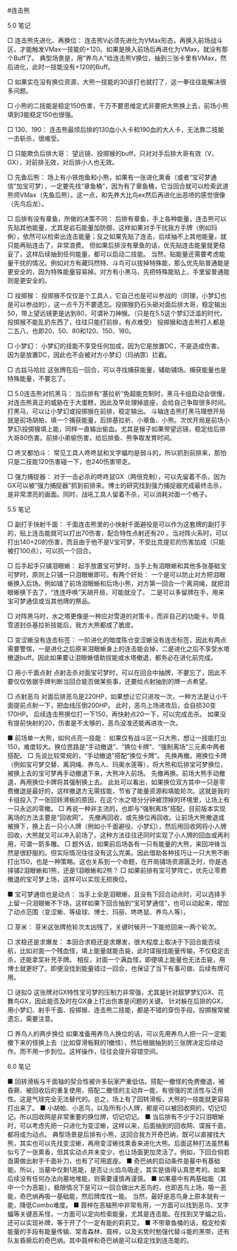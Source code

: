 #连击熊


5.0 笔记

□
连击熊先进化、再换位：
连击熊V必须先进化为VMax形态，再换入前场战斗区，才能触发VMax一技能的+120。如果是换入前场后再进化为VMax，就没有那个Buff了。
典型场景是，用“养鸟人”给连击熊V换位，抽到三张卡里有VMax，然后进化，此时一技能没有+120的Buff。

□
如果实在没有换位资源，大熊一技能的30该打也就打了，这一拳往往能解决很多问题。

□
小熊的二技能是稳定150伤害，千万不要思维定式非要把大熊换上去，前场小熊填到3能稳定150也很强。

□
130、190：
连击熊最烦后排的130血小人卡和190血的大人卡，无法靠二技能一击斩杀，很难受。

□
只能欺负后排大哥：
望远镜、投掷猴的buff，只对对手后排大哥有效（V、GX），对前排无效，对后排小人也无效。

□
先鱼后熊：
场上有小铁炮鱼和小熊，如果有一张进化熏香（或者“宝可梦通信”加宝可梦），一定要先找“章鱼桶”，因为有了章鱼桶，它当回合就可以检索武道熊师VMax（先鱼后熊）。这一点，和先养大比鸟ex然后再进化出恶喷的感觉很像（先鸟后龙）。

□
后排有没有章鱼，所做的决策不同：
后排有章鱼，手上各种能量，连击熊可以先贴其他能量，尤其是岩石能量加防御，这样如果对手干扰我方手牌（例如玛俐），依然可以检索出连击能量；反之如果先贴了连击，后续抽不上其他能量，就只能再贴连击了，非常浪费。
但如果后排没有章鱼的话，优先贴连击能量就更稳妥了，这样后续抽到任何能量，都可以启动二技能。
当然，贴能量还需要考虑能量干扰的情况。例如对方有藏玛然特、斗鸟可以拔掉特殊能，那么优先贴普通能是更安全的，因为特殊能量容易掉。对方有小黑马，先把特殊能贴上，手里留普通能则是更安全的。

□
投掷猴：
投掷猴不仅仅是个工具人，它自己也是可以参战的（同理，小梦幻也是可以参战的），这一点千万不要遗忘。投掷猴扔石头砸对面后排大哥，稳定输出50，带上望远镜更是达到80，可谓补刀神猴。（只是在5.5这个梦幻泛滥的时代，投掷猴不能乱扔东西了，往往只能打前排，有点难受）
投掷猴和连击熊打人都是二五八，也即20、50、80和120、150、180。

□ 小梦幻：
小梦幻的技能不享受任何加成，因为它是放置DC，不是造成伤害。
因为是放置DC，因此也不会被对方小梦幻（玛纳霏）拦截。

□ 古兹马哈拉
这张牌在后一回合，可以寻找捕获能量，辅助铺场。捕获能量也是特殊能量，不要忘了。

□ 5.0连击熊对抗黑马：
当后排有“基拉祈”免超能克制时，黑马卡组启动会很慢，对连击熊真正的威胁在于大蛋糕，因此及早处理掉底座，会给自己争取很多时间。
打黑马，可以让小梦幻或投掷猴在前排，稳定输出。
斗轴连击熊打黑马理想开局就是前场胡帕，填一个捕获能量，后排基拉祈、小章鱼、小熊。次优开局是前场小梦幻\投掷猴填上能，同样一直输出偷血。尤其是猴子如果带望远镜，稳定给后排大哥80伤害。前排小弟偷伤害，给后排鱼、熊争取发育时间。

□ 咚叉都怕斗：
常见工具人咚咚鼠和叉字蝠均是弱斗的，所以抓到前排来，那怕只是二技能120伤害碰一下，也240伤害带走。

□ 强力捕捉器：
对于一击必杀的咚咚鼠GX（两倍克制），可以先留着不杀，因为GX可以被“强力捕捉器”抓到前排来。博士的研究找到强力捕捉器完成最终击杀，是非常漂亮的画面。同时，战吼工具人留着不杀，可以消耗对面一个格子。



5.5 笔记

□ 副打手快射千面：
千面连击熊里的小快射千面避役是可以作为这套牌的副打手的，贴上连击能就可以打出70伤害，配合特性点射还有20 。当对阵火系时，可以打出140+20的伤害，而且由于他不是V宝可梦，不受比克提尼的伤害加成（只能被打100点），可以抗一个回合。

□ 后手起手只铺泪眼蜥：
起手放置宝可梦时，当手上有泪眼蜥和其他多张基础宝可梦时，原则上只铺一只泪眼蜥即可。有两个好处：
一个是可以防止对方把泪眼蜥换入后场。例如铺了前场泪眼蜥和后场小熊，对方第一回合一个离洞绳，就把泪眼蜥换下去了，“连连呼唤”天胡开局，可能就没了。
二是可以多留牌在手，用来宝可梦通信或当其他牌的祭品。

□ 对阵黑马时，水之塔更像是一种应对雪道的对策卡，而非自己的功能卡。毕竟雪道封杀基拉祈技能后，我方大熊都成了脆皮。

□ 变涩蜥没有连击标签：
一阶进化的暗度陈仓变涩蜥没有连击标签，因此有两点需要警惕，一是进化之后原来泪眼蜥身上的连击能会掉，二是进化之后不享受水塔撤退buff。因此如果要让泪眼蜥借助拔能或水塔撤退，都务必在进化前完成。

□ 用小千面点射
点射击杀对面宝可梦时，可以在回合中抽牌，不要忘了，因此不要仅仅依据手牌判断当回合能否做某些事，还要给点射抽到的牌一点希望。

□ 点射恶鸟
对面后排恶鸟是220HP，如果想让它只进攻一次，一种方法是让小千面提前点射一下，把血线压倒200HP。
此时，恶鸟上场进攻后，会自损30变170HP。
后续连击熊换位打一下150，再快射点20一下，可以完成击杀。
如果没有提前快射的20，伤害是不太够的，恶鸟没准还能再进攻一次。

■ 前场单一大熊，如何点亮一技能：
如果仅有战斗区一只大熊，想让一技能打出150，难度较大。换位思路是“手动撤退”、“换位卡牌”、“强制离场”三元素中两者搭配。
□ 
先说比较常规的，“手动撤退”搭配“换位卡牌”。
先换再撤。用换位卡牌（例如宝可梦交替、离洞绳、养鸟人、玛奥水莲等），将大熊和后排宝可梦换位，被换上去的宝可梦再手动撤退下来，大熊冲入前场。
先撤再换。前场大熊手动撤退，再用换位卡牌将其强制换上去。
此处可以看出，如果换位双方其中一只是零费撤退是最好的，这样撤退方无需拔能，节省了能量资源和填能轮次。这就是我的卡组投入了一张回转滑板的原因，在这个水之塔分分钟被顶掉的环境里，让场上有一只永远的零撤。
□
再说一种非主流的，也即与“强制离场”搭配，目前版本实现离场的方法主要是“回收网”。
先撤再回收，或先换位再回收。让前场大熊撤退或被换下，换上去一只小人牌（例如小千面避役、小梦幻），然后用回收网将小人牌回收，大熊就又可以冲入前场了。这种方法往往还同时实现了小人牌的回血或再利用，可谓一箭多雕。
□
题外话，如果前后场各有一只有能量的大熊，来回冲锋当然是很舒服的。但实际情况往往没有这么完美。因此借助各种技巧让一只大熊不断打出150，也是一种策略。这也关系到一个命题，在开局铺场资源匮乏时，你是选择铺2泪眼蜥和1熊，还是1泪眼蜥和2熊？
□
如果前排有宝可梦阵亡，优先让零费撤退的宝可梦上场，这样可以实现无损换位。


■ 宝可梦通信也是动点：
当手上全是泪眼蜥，且没有下回合动点时，可以选择手上留一只泪眼蜥不下场，这样如果下回合抽到“宝可梦通信”，也可以动起来，增加了动点范围（变涩蜥、等级球、博士、玛丽、咚咚鼠、养鸟人等）。

□ 芽米：
芽米这张牌抢轮次太凶残了，关键时候开一下能抢回来一两个轮次。

□ 求稳还是求爆发：
本回合求稳还是求爆发，很大程度上取决于下回合能否续航，比如对面一个残血怪，填上能量就能击毙，此时谍报找能量传输，不仅稳定击杀，还能拿奖补充手牌。
相反，对面一个满血怪，即便填上能量也无法击毙，用博士就更好了。即便没找到能量错过一回合，也保证了当下有事可做、后续有牌可用。

□ 谜拟Q
这张牌对GX特性宝可梦的压制力非常强，尤其是针对超梦梦幻GX、花舞鸟GX，因此能否及时在GX身上打出伤害是问题的关键。
针对躲在后排的GX，用小梦幻、射手千面、投掷猴、连击熊二技能，都是不错的穿伤手段。投掷猴常被遗忘，需要注意。

□ 养鸟人的两步换位
如果准备用养鸟人换位的话，可以先用养鸟人把一只一定能撤下来的怪换上去（比如穿滑板鞋的1撤怪），然后根据抽到的三张牌决定后续动作。而不用一步到位。这样操作，往往会提升容错空间。


6.0 笔记

■
回转滑板与千面轴的契合性被许多玩家严重低估。搭配一撤怪的免费撤退，被昏厥、被回收后的重复使用，搭配二撤怪的主动弃一能，有很强的灵活性与泛用性。这是气球完全无法替代的。总之，场上有了回转滑板，大熊的一技能就更容易打出来了。
■
小胡帕、小恶鸟，以及所有小人牌，都是可以被回收网的，切记切记。所以回收网是非常重要的换位牌，切记切记。
■
当后排有不少于2只泪眼蜥时，可以考虑先把一只进化为变涩蜥，这样以来，后面抽到的回收网、谍报千面，都将成为动点。
典型场景是后排有小熊，这回合我方开奇巴纳，既可以直接找大熊，其实也可以先找变涩蜥，再用变涩蜥找熏香来进化大熊。后面这种打法虽然看似亏了一张熏香，但其实动点并未变少，也让场面更加灵活了。例如，下回合倘若亟需做出射手千面补刀，也有了可用底座。
■
奇巴纳的启动条件是墓中有基础能。所以，当墓中仅剩1恶能，是否让火焰鸟吸走，其实是值得认真思考的。如果后续没有任何办法向墓地堆能，则需要谨慎再谨慎。
■
如果墓中有两基础能（其中一个为恶能），极限情况下是可以一回合做出大恶鸟的，也即恶鸟上场，吸一恶能，奇巴纳再吸一基础能，然后牌库找一能。
当然，最好是恶鸟身上原本就有一能，降低Combo难度。
■
聂梓在恶轴熊中非常有用，一方面可以找到恶鸟、叉字蝠等关键恶系怪，一方面可以定向检索能量，尤其是连击能。在找到叉字蝠之后，还可以实现补牌，等于开了个一定有能的莉莉艾。
■
不带章鱼桶的话，稳定检索能量的手段有能量传输、常青森林、聂梓，以及劣势时勉强代替斗能的黑带，还有队友昏厥后的奇巴纳。其中聂梓和奇巴纳是可以稳定找到连击能的。


